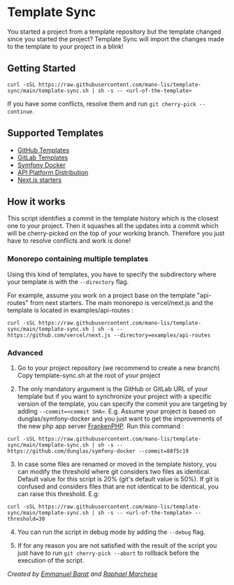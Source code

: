 # Template Sync

You started a project from a template repository but the template changed since you started the project?
Template Sync will import the changes made to the template to your project in a blink!

## Getting Started

```console
curl -sSL https://raw.githubusercontent.com/mano-lis/template-sync/main/template-sync.sh | sh -s -- <url-of-the-template>
```
If you have some conflicts, resolve them and run `git cherry-pick --continue`.

## Supported Templates

* [GitHub Templates](https://docs.github.com/en/repositories/creating-and-managing-repositories/creating-a-repository-from-a-template)
* [GitLab Templates](https://docs.gitlab.com/ee/user/project/pages/getting_started/pages_new_project_template.html)
* [Symfony Docker](https://github.com/dunglas/symfony-docker)
* [API Platform Distribution](https://github.com/api-platform/api-platform)
* [Next.js starters](https://vercel.com/templates/next.js)

## How it works

This script identifies a commit in the template history which is the closest one to your project.
Then it squashes all the updates into a commit which will be cherry-picked on the top of your working branch.
Therefore you just have to resolve conflicts and work is done!

### Monorepo containing multiple templates

Using this kind of templates, you have to specify the subdirectory where your template is with 
the `--directory` flag.

For example, assume you work on a project base on the template "api-routes" from next starters.
The main monorepo is vercel/next.js and the template is located in examples/api-routes :
```console
curl -sSL https://raw.githubusercontent.com/mano-lis/template-sync/main/template-sync.sh | sh -s -- https://github.com/vercel/next.js --directory=examples/api-routes
```

### Advanced

1. Go to your project repository (we recommend to create a new branch)
Copy template-sync.sh at the root of your project

2. The only mandatory argument is the GitHub or GitLab URL of your template but if you want to synchronize your project with a specific version of the template, you can specify the commit you are targeting by adding `--commit=<commit SHA>`.
E.g. Assume your project is based on dunglas/symfony-docker and you just want to get the improvements of the new php app server [FrankenPHP](https://frankenphp.dev/). Run this command :
```console
curl -sSL https://raw.githubusercontent.com/mano-lis/template-sync/main/template-sync.sh | sh -s -- https://github.com/dunglas/symfony-docker --commit=88f5c19
```

3. In case some files are renamed or moved in the template history, you can modify the threshold where
git considers two files as identical. Default value for this script is 20% (git's default value is 50%).
If git is confused and considers files that are not identical to be identical, you can raise this threshold.
E.g:
```console
curl -sSL https://raw.githubusercontent.com/mano-lis/template-sync/main/template-sync.sh | sh -s -- <url-of-the-template> --threshold=30
```

4. You can run the script in debug mode by adding the `--debug` flag.

5. If for any reason you are not satisfied with the result of the script you just have to run `git cherry-pick --abort` to rollback before the execution of the script.


*Created by [Emmanuel Barat](https://github.com/mano-lis) and [Raphael Marchese](https://github.com/Raphael-Marchese)*
